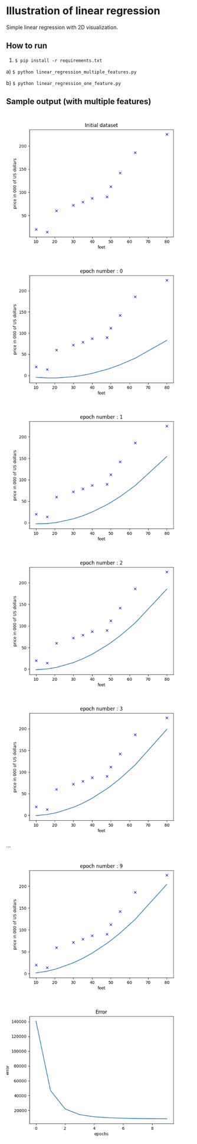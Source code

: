 # Illustration of linear regression

Simple linear regression with 2D visualization.

## How to run

1) `$ pip install -r requirements.txt`

a) `$ python linear_regression_multiple_features.py`

b) `$ python linear_regression_one_feature.py`

## Sample output (with multiple features)

![Show Init Data](sample_output/init_dataset.png)

![Epoch 0](sample_output/epoch_0.png)

![Epoch 1](sample_output/epoch_1.png)

![Epoch 2](sample_output/epoch_2.png)

![Epoch 3](sample_output/epoch_3.png)

...

![Epoch 9](sample_output/epoch_9.png)

![Error](sample_output/error.png)
